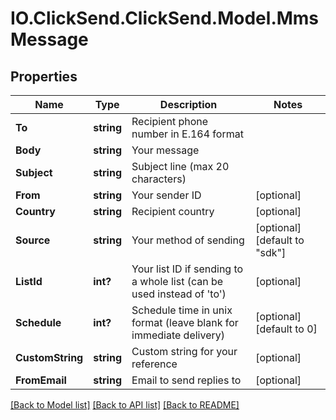 # IO.ClickSend.ClickSend.Model.MmsMessage
## Properties

Name | Type | Description | Notes
------------ | ------------- | ------------- | -------------
**To** | **string** | Recipient phone number in E.164 format | 
**Body** | **string** | Your message | 
**Subject** | **string** | Subject line (max 20 characters) | 
**From** | **string** | Your sender ID | [optional] 
**Country** | **string** | Recipient country | [optional] 
**Source** | **string** | Your method of sending | [optional] [default to "sdk"]
**ListId** | **int?** | Your list ID if sending to a whole list (can be used instead of &#39;to&#39;) | [optional] 
**Schedule** | **int?** | Schedule time in unix format (leave blank for immediate delivery) | [optional] [default to 0]
**CustomString** | **string** | Custom string for your reference | [optional] 
**FromEmail** | **string** | Email to send replies to | [optional] 

[[Back to Model list]](../README.md#documentation-for-models) [[Back to API list]](../README.md#documentation-for-api-endpoints) [[Back to README]](../README.md)

